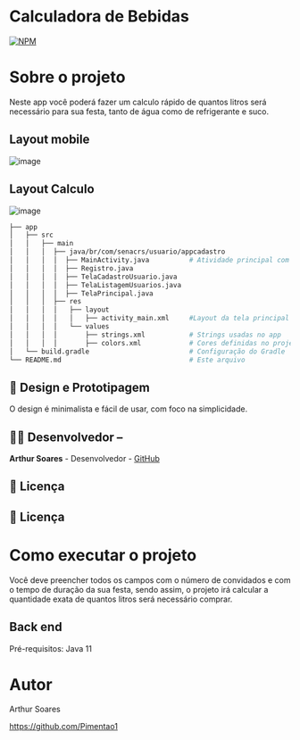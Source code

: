 # Calculadora de Bebidas 
[![NPM](https://img.shields.io/npm/l/react)](https://github.com/Pimentao1/AppCalculadoraBebidas/blob/master/LICENSE) 

# Sobre o projeto

Neste app você poderá fazer um calculo rápido de quantos litros será necessário para sua festa, tanto de água como de refrigerante e suco.

## Layout mobile
![image](https://github.com/user-attachments/assets/a02acd62-ff64-4cc1-990b-d77d20c2ad4f)



## Layout Calculo
![image](https://github.com/user-attachments/assets/d9a614dc-7c11-4d23-b65c-9876831666fb)



```bash
├── app
│   ├── src
│   │   ├── main
│   │   │  ├── java/br/com/senacrs/usuario/appcadastro
│   │   │  │  ├── MainActivity.java          # Atividade principal com appCadastro
│   │   │  │  ├── Registro.java
│   │   │  │  ├── TelaCadastroUsuario.java
│   │   │  │  ├── TelaListagemUsuarios.java
│   │   │  │  ├── TelaPrincipal.java
│   │   │  ├── res
│   │   │  │   ├── layout
│   │   │  │   │   ├── activity_main.xml     #Layout da tela principal
│   │   │  │   └── values
│   │   │  │       ├── strings.xml           # Strings usadas no app
│   │   │  │       ├── colors.xml            # Cores definidas no projeto
│   └── build.gradle                         # Configuração do Gradle
└── README.md                                # Este arquivo
```

 
## 🎨 Design e Prototipagem
 
O design é minimalista e fácil de usar, com foco na simplicidade.
  
## 👨‍💻 Desenvolvedor –

**Arthur Soares** - Desenvolvedor - [GitHub](https://github.com/Pimentao1)

 ## 📄 Licença
 

 ## 📄 Licença
 
# Como executar o projeto

Você deve preencher todos os campos com o número de convidados e com o tempo de duração da sua festa, sendo assim, o projeto irá calcular a quantidade exata de quantos litros será necessário comprar.

## Back end
Pré-requisitos: Java 11

# Autor

Arthur Soares

https://github.com/Pimentao1
